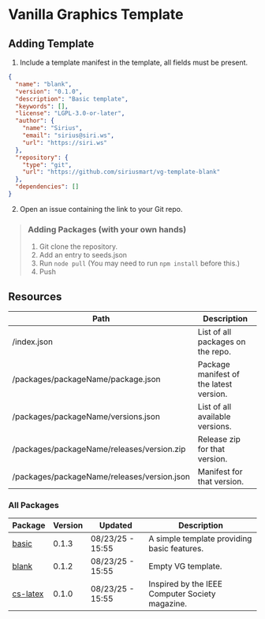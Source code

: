 # Vanilla Graphics Template

## Adding Template

1. Include a template manifest in the template, all fields must be present.
```json
{
  "name": "blank",
  "version": "0.1.0",
  "description": "Basic template",
  "keywords": [],
  "license": "LGPL-3.0-or-later",
  "author": {
    "name": "Sirius",
    "email": "sirius@siri.ws",
    "url": "https://siri.ws"
  },
  "repository": {
    "type": "git",
    "url": "https://github.com/siriusmart/vg-template-blank"
  },
  "dependencies": []
}
```
2. Open an issue containing the link to your Git repo.

> ### Adding Packages (with your own hands)
> 
> 1. Git clone the repository.
> 2. Add an entry to seeds.json
> 3. Run `node pull` (You may need to run `npm install` before this.)
> 4. Push

## Resources

|Path|Description|
|---|---|
|/index.json|List of all packages on the repo.|
|/packages/packageName/package.json|Package manifest of the latest version.|
|/packages/packageName/versions.json|List of all available versions.|
|/packages/packageName/releases/version.zip|Release zip for that version.|
|/packages/packageName/releases/version.json|Manifest for that version.|

### All Packages

<!--begin:packages-->
|Package|Version|Updated|Description|
|---|---|---|---|
|[basic](./packages/basic)|0.1.3|08/23/25 - 15:55|A simple template providing basic features.|
|[blank](./packages/blank)|0.1.2|08/23/25 - 15:55|Empty VG template.|
|[cs-latex](./packages/cs-latex)|0.1.0|08/23/25 - 15:55|Inspired by the IEEE Computer Society magazine.|
<!--end:packages-->
